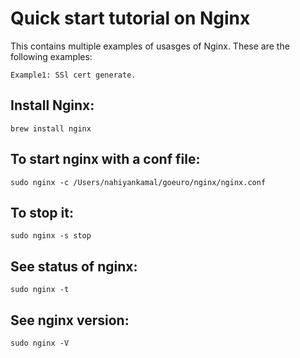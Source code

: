 # Quick start tutorial on Nginx

This contains multiple examples of usasges of Nginx. These are the following examples:
```
Example1: SSl cert generate. 
```



## Install Nginx:
```
brew install nginx
```

## To start nginx with a conf file:
```
sudo nginx -c /Users/nahiyankamal/goeuro/nginx/nginx.conf
```

## To stop it:
```
sudo nginx -s stop
```

## See status of nginx:
```
sudo nginx -t
```

## See nginx version:
```
sudo nginx -V
```
